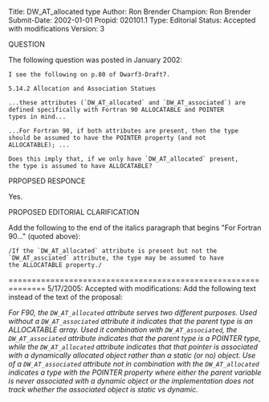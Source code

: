 Title:       DW_AT_allocated type
Author:      Ron Brender
Champion:    Ron Brender
Submit-Date: 2002-01-01
Propid:      020101.1
Type:        Editorial
Status:      Accepted with modifications
Version:     3

QUESTION

The following question was posted in January 2002:

    I see the following on p.80 of Dwarf3-Draft7.

    5.14.2 Allocation and Association Statues

    ...these attributes (`DW_AT_allocated` and `DW_AT_associated`) are
    defined specifically with Fortran 90 ALLOCATABLE and POINTER
    types in mind...

    ...For Fortran 90, if both attributes are present, then the type
    should be assumed to have the POINTER property (and not
    ALLOCATABLE); ...

    Does this imply that, if we only have `DW_AT_allocated` present,
    the type is assumed to have ALLOCATABLE?


PRPOPSED RESPONCE

Yes.


PROPOSED EDITORIAL CLARIFICATION

Add the following to the end of the italics paragraph that begins
"For Fortran 90..." (quoted above):

    /If the `DW_AT_allocated` attribute is present but not the
    `DW_AT_assciated` attribute, the type may be assumed to have
    the ALLOCATABLE property./

==============================================================
5/17/2005:  Accepted with modifications:
   Add the following text instead of the text of the proposal:

   *For F90, the `DW_AT_allocated` attribute serves two different
   purposes. Used without a `DW_AT_associated` attribute it
   indicates that the parent type is an ALLOCATABLE array. Used
   it combination with `DW_AT_associated`, the `DW_AT_associated`
   attribute indicates that the parent type is a POINTER type,
   while the `DW_AT_allocated` attribute indicates that that
   pointer is associated with a dynamically allocated object
   rather than a static (or no) object. Use of a `DW_AT_associated`
   attribute not in combination with the `DW_AT_allocated`
   indicates a type with the POINTER property where either the
   parent variable is never associated with a dynamic object or
   the implementation does not track whether the associated
   object is static vs dynamic.* 
